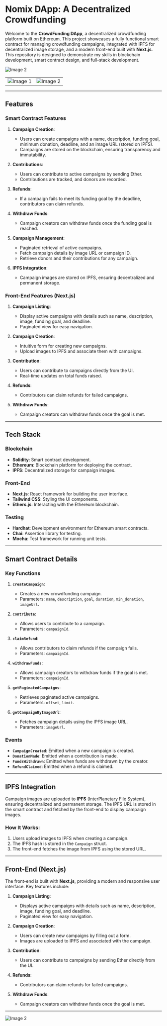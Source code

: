 # Nomix  DApp: A Decentralized Crowdfunding
Welcome to the **CrowdFunding DApp**, a decentralized crowdfunding platform built on Ethereum. This project showcases a fully functional smart contract for managing crowdfunding campaigns, integrated with IPFS for decentralized image storage, and a modern front-end built with **Next.js**. This repository is designed to demonstrate my skills in blockchain development, smart contract design, and full-stack development.


![Image 2](./assets/device2.png)

|  | |
|---------|---------| 
| ![Image 1](./assets/device3.png) | ![Image 2](./assets/device4.png)|



---

## Features

### Smart Contract Features
1. **Campaign Creation**:
   - Users can create campaigns with a name, description, funding goal, minimum donation, deadline, and an image URL (stored on IPFS).
   - Campaigns are stored on the blockchain, ensuring transparency and immutability.

2. **Contributions**:
   - Users can contribute to active campaigns by sending Ether.
   - Contributions are tracked, and donors are recorded.

3. **Refunds**:
   - If a campaign fails to meet its funding goal by the deadline, contributors can claim refunds.

4. **Withdraw Funds**:
   - Campaign creators can withdraw funds once the funding goal is reached.

5. **Campaign Management**:
   - Paginated retrieval of active campaigns.
   - Fetch campaign details by image URL or campaign ID.
   - Retrieve donors and their contributions for any campaign.

6. **IPFS Integration**:
   - Campaign images are stored on IPFS, ensuring decentralized and permanent storage.

### Front-End Features (Next.js)
1. **Campaign Listing**:
   - Display active campaigns with details such as name, description, image, funding goal, and deadline.
   - Paginated view for easy navigation.

2. **Campaign Creation**:
   - Intuitive form for creating new campaigns.
   - Upload images to IPFS and associate them with campaigns.

3. **Contribution**:
   - Users can contribute to campaigns directly from the UI.
   - Real-time updates on total funds raised.

4. **Refunds**:
   - Contributors can claim refunds for failed campaigns.

5. **Withdraw Funds**:
   - Campaign creators can withdraw funds once the goal is met.

---

## Tech Stack

### Blockchain
- **Solidity**: Smart contract development.
- **Ethereum**: Blockchain platform for deploying the contract.
- **IPFS**: Decentralized storage for campaign images.

### Front-End
- **Next.js**: React framework for building the user interface.
- **Tailwind CSS**: Styling the UI components.
- **Ethers.js**: Interacting with the Ethereum blockchain.

### Testing
- **Hardhat**: Development environment for Ethereum smart contracts.
- **Chai**: Assertion library for testing.
- **Mocha**: Test framework for running unit tests.

---

## Smart Contract Details

### Key Functions
1. **`createCampaign`**:
   - Creates a new crowdfunding campaign.
   - Parameters: `name`, `description`, `goal`, `duration`, `min_donation`, `imageUrl`.

2. **`contribute`**:
   - Allows users to contribute to a campaign.
   - Parameters: `campaignId`.

3. **`claimRefund`**:
   - Allows contributors to claim refunds if the campaign fails.
   - Parameters: `campaignId`.

4. **`withdrawFunds`**:
   - Allows campaign creators to withdraw funds if the goal is met.
   - Parameters: `campaignId`.

5. **`getPaginatedCampaigns`**:
   - Retrieves paginated active campaigns.
   - Parameters: `offset`, `limit`.

6. **`getCampaignByImageUrl`**:
   - Fetches campaign details using the IPFS image URL.
   - Parameters: `imageUrl`.

### Events
- **`CampaignCreated`**: Emitted when a new campaign is created.
- **`DonationMade`**: Emitted when a contribution is made.
- **`FundsWithdrawn`**: Emitted when funds are withdrawn by the creator.
- **`RefundClaimed`**: Emitted when a refund is claimed.

---

## IPFS Integration

Campaign images are uploaded to **IPFS** (InterPlanetary File System), ensuring decentralized and permanent storage. The IPFS URL is stored in the smart contract and fetched by the front-end to display campaign images.

### How It Works:
1. Users upload images to IPFS when creating a campaign.
2. The IPFS hash is stored in the `Campaign` struct.
3. The front-end fetches the image from IPFS using the stored URL.

---

## Front-End (Next.js)

The front-end is built with **Next.js**, providing a modern and responsive user interface. Key features include:

1. **Campaign Listing**:
   - Displays active campaigns with details such as name, description, image, funding goal, and deadline.
   - Paginated view for easy navigation.

2. **Campaign Creation**:
   - Users can create new campaigns by filling out a form.
   - Images are uploaded to IPFS and associated with the campaign.

3. **Contribution**:
   - Users can contribute to campaigns by sending Ether directly from the UI.

4. **Refunds**:
   - Contributors can claim refunds for failed campaigns.

5. **Withdraw Funds**:
   - Campaign creators can withdraw funds once the goal is met.

---

![Image 2](./assets/device1.png)

